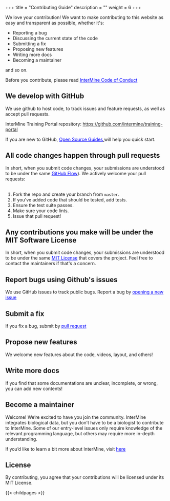 +++
title = "Contributing Guide"
description = ""
weight = 6
+++

We love your contribution! We want to make contributing to this website as easy and transparent as possible, whether it's:

- Reporting a bug
- Discussing the current state of the code
- Submitting a fix
- Proposing new features
- Writing more docs
- Becoming a maintainer

and so on.

<body>
Before you contribute, please read 
<u/>
  <a href="http://intermine.org/code-of-conduct/#intermine-code-of-conduct" style="color:blue;">InterMine Code of Conduct</a></u>
</body>

## We develop with GitHub
We use github to host code, to track issues and feature requests, as well as accept pull requests.

InterMine Training Portal repository: https://github.com/intermine/training-portal

If you are new to GitHub, <body>
<u/>
  <a href="https://opensource.guide/how-to-contribute/#how-to-submit-a-contribution" style="color:blue;">Open Source Guides</a>
</u>will help you quick start.
</body>

## All code changes happen through pull requests

<body>
In short, when you submit code changes, your submissions are understood to be under the same  
<u/>
  <a href="https://guides.github.com/introduction/flow/index.html" style="color:blue;">GitHub Flow</a></u>). We actively welcome your pull requests:
</body>
<br/>
<br/>

1. Fork the repo and create your branch from `master`.
2. If you've added code that should be tested, add tests.
3. Ensure the test suite passes.
4. Make sure your code lints.
5. Issue that pull request!


## Any contributions you make will be under the MIT Software License
<body>
In short, when you submit code changes, your submissions are understood to be under the same
<u/>
  <a href="http://choosealicense.com/licenses/mit/" style="color:blue;">MIT License</a></u> that covers the project. Feel free to contact the maintainers if that's a concern.
</body>


## Report bugs using Github's issues
<body>
We use GitHub issues to track public bugs. Report a bug by  
<u/>
  <a href="https://github.com/intermine/training-portal/issues/new" style="color:blue;">opening a new issue</a></u>
</body>

## Submit a fix
<body>
If you fix a bug, submit by  
<u/>
  <a href="https://github.com/intermine/training-portal/issues/new" style="color:blue;">pull request</a></u>
</body>

## Propose new features
We welcome new features about the code, videos, layout, and others!

## Write more docs
If you find that some documentations are unclear, incomplete, or wrong, you can add new contents!

## Become a maintainer
Welcome! We’re excited to have you join the community. InterMine integrates biological data, but you don’t have to be a biologist to contribute to InterMine. Some of our entry-level issues only require knowledge of the relevant programming language, but others may require more in-depth understanding.

<body>
If you’d like to learn a bit more about InterMine, visit   
<u/>
  <a href="http://intermine.org/contributing/" style="color:blue;">here</a></u>
</body>

## License
By contributing, you agree that your contributions will be licensed under its MIT License.



{{< childpages >}}